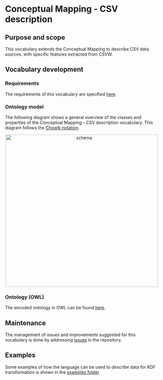 # Conceptual Mapping - CSV description

## Purpose and scope

This vocabulary extends the Conceptual Mapping to describe CSV data sources. with specific features extracted from CSVW.

## Vocabulary development
### Requirements
The requirements of this vocabulary are specified [here](tbd).

### Ontology model

The following diagram shows a general overview of the classes and properties of the Conceptual Mapping - CSV description vocabulary. This diagram follows the [Chowlk notation](https://chowlk.linkeddata.es/notation.html).

<p align="center"> 
 <img src="https://github.com/anaigmo/CM-CSV-extension/blob/main/diagram/CM-CSV-extension.png?raw=true" alt="schema" width="500"/> 
</p>

### Ontology (OWL)
The encoded ontology in OWL can be found [here](tbd). 

## Maintenance
The management of issues and improvements suggested for this vocabulary is done by addressing [issues](https://github.com/oeg-upm/Conceptual-Mapping/issues) in the repository.

## Examples
Some examples of how the language can be used to describe data for RDF transformation is shown in the [examples folder](https://github.com/oeg-upm/Conceptual-Mapping/tree/main/examples).
